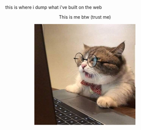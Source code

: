 this is where i dump what i've built on the web

<p align="center">
  This is me btw (trust me)
</p>

<div align="center">
  <img src="./image/5bc135f58984a348db51984026e94bc9.jpg" alt="cat infront of a laptop" width="320px" align="center">
</div>

<!--
---

<div align="justify">
  
  | me schedule | how do i look? |
  | --- |--- |
  | morning | <img src="https://i.pinimg.com/originals/d0/75/f8/d075f82b2f1ae5d67f7b8600513e1654.jpg" width="240px"> |
  | afternoon | <img src="https://theweeklycat.wordpress.com/wp-content/uploads/2011/05/cat-eating-a-cheeseburger.jpg" width="240px"> |
  | night | <img src="https://reiswords.wordpress.com/wp-content/uploads/2012/09/18-dont-sleep.jpg?w=720" width="240px"> |
  
</div>

-->


<!--
**cRuu-sh/cRuu-sh** is a ✨ _special_ ✨ repository because its `README.md` (this file) appears on your GitHub profile.

Here are some ideas to get you started:

- 🔭 I’m currently working on ...
- 👯 I’m looking to collaborate on ...
- 🤔 I’m looking for help with ...
- 💬 Ask me about ...
- 📫 How to reach me: ...
- 😄 Pronouns: ...
- ⚡ Fun fact: ...
-->
